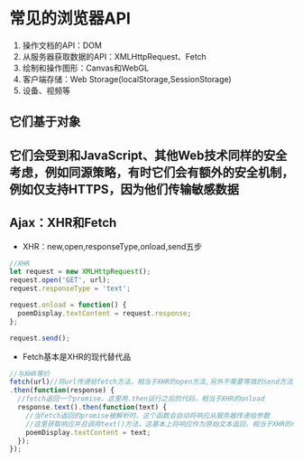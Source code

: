 # 常见的浏览器API
1. 操作文档的API：DOM
2. 从服务器获取数据的API：XMLHttpRequest、Fetch
3. 绘制和操作图形：Canvas和WebGL
4. 客户端存储：Web Storage(localStorage,SessionStorage)
5. 设备、视频等
## 它们基于对象
## 它们会受到和JavaScript、其他Web技术同样的安全考虑，例如同源策略，有时它们会有额外的安全机制，例如仅支持HTTPS，因为他们传输敏感数据
## Ajax：XHR和Fetch
* XHR：new,open,responseType,onload,send五步
```JavaScript
//XHR
let request = new XMLHttpRequest();
request.open('GET', url);
request.responseType = 'text';

request.onload = function() {
  poemDisplay.textContent = request.response;
};

request.send();
```
* Fetch基本是XHR的现代替代品
```JavaScript
//与XHR等价
fetch(url)//将url传递给fetch方法，相当于XHR的open方法,另外不需要等效的send方法
.then(function(response) {
  //fetch返回一个promise，这里用.then运行之后的代码，相当于XHR的onload
  response.text().then(function(text) {
    //当fetch返回的promise被解析时，这个函数会自动将响应从服务器传递给参数
    //这里获取响应并且调用text()方法，这基本上将响应作为原始文本返回，相当于XHR的responseType='text'
    poemDisplay.textContent = text;
  });
});
```
